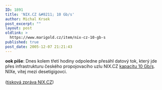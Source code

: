 ```yaml
---
ID: 1891
title: 'NIX.CZ &#8211; 10 Gb/s'
author: Michal Krsek
post_excerpt: ""
layout: post
oldlink: >
  https://www.marigold.cz/item/nix-cz-10-gb-s
published: true
post_date: 2005-12-07 21:21:43
---
```

<p><b>ook píše</b>: Dnes kolem třetí hodiny odpoledne přesáhl datový tok, který jde přes infrastrukturu českého propojovacího uzlu NIX.CZ <a href="http://www.nix.cz/graf/nix-all.html" >kapacitu 10 Gb/s</a>. NIXe, vítej mezi desetigigovci.<br />
<br />
(<a href="http://www.nix.cz/index.php?lg=cz&amp;wid=64&amp;vstup=1&amp;id=25">tisková zpráva NIX.CZ</a>)</p>
